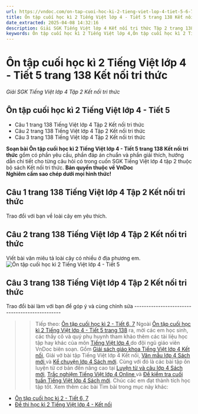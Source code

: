 ```yaml
---
url: https://vndoc.com/on-tap-cuoi-hoc-ki-2-tieng-viet-lop-4-tiet-5-6-7057
title: Ôn tập cuối học kì 2 Tiếng Việt lớp 4 - Tiết 5 trang 138 Kết nối tri thức - Giải SGK Tiếng Việt lớp 4 Tập 2 Kết nối tri thức - VnDoc.com
date_extracted: 2025-04-08 14:32:16
description: Giải SGK Tiếng Việt lớp 4 Kết nối tri thức Tập 2 trang 138 được biên soạn nhằm giúp các em HS đạt kết quả tốt trong quá trình làm bài tập và học tập môn Tiếng Việt lớp 4.
keywords: Ôn tập cuối học kì 2 Tiếng Việt lớp 4,Ôn tập cuối học kì 2 Tiếng Việt lớp 4 Tiết 5,Ôn tập cuối học kì 2 lớp 4 Kết nối tri thức,Ôn tập cuối học kì 2 Tiếng Việt lớp 4 kết nối tri thức,giải bài tập sgk tiếng việt 4 tuần 35,Giải bài tập SGK Tiếng Việt 4 tập 2,Giải bài tập SGK Tiếng Việt 4 tập 2 trang 138,tiếng việt lớp 4 tập 2 trang 138,tiếng việt lớp 4,tiếng việt lớp 4 kết nối tri thức,bài tập tiếng việt lớp 4,giải bài tập tiếng việt lớp 4,tiếng việt lớp 4 tập 2
---
```


# Ôn tập cuối học kì 2 Tiếng Việt lớp 4 - Tiết 5 trang 138 Kết nối tri thức
 _Giải SGK Tiếng Việt lớp 4 Tập 2 Kết nối tri thức_
## Ôn tập cuối học kì 2 Tiếng Việt lớp 4 - Tiết 5
  * Câu 1 trang 138 Tiếng Việt lớp 4 Tập 2 Kết nối tri thức
  * Câu 2 trang 138 Tiếng Việt lớp 4 Tập 2 Kết nối tri thức
  * Câu 3 trang 138 Tiếng Việt lớp 4 Tập 2 Kết nối tri thức

**Soạn bài Ôn tập cuối học kì 2 Tiếng Việt lớp 4 - Tiết 5 trang 138 Kết nối tri thức** gồm có phần yêu cầu, phần đáp án chuẩn và phần giải thích, hướng dẫn chi tiết cho từng câu hỏi có trong cuốn SGK Tiếng Việt lớp 4 tập 2 thuộc bộ sách Kết nối tri thức.
**Bản quyền thuộc về VnDoc**   
**Nghiêm cấm sao chép dưới mọi hình thức\!**
## **Câu 1 trang 138 Tiếng Việt lớp 4 Tập 2 Kết nối tri thức**
Trao đổi với bạn về loài cây em yêu thích.
## **Câu 2 trang 138 Tiếng Việt lớp 4 Tập 2 Kết nối tri thức**
Viết bài văn miêu tả loài cây có nhiều ở địa phương em.
![Ôn tập cuối học kì 2 Tiếng Việt lớp 4 - Tiết 5](https://i.vdoc.vn/data/image/2023/07/17/on-tap-cuoi-hoc-ki-2-tieng-viet-lop-4-tiet-5-6-h1.jpg)
## **Câu 3 trang 138 Tiếng Việt lớp 4 Tập 2 Kết nối tri thức**
Trao đổi bài làm với bạn để góp ý và cùng chỉnh sửa
\-----------------------------------------------
>> Tiếp theo: [Ôn tập cuối học kì 2 - Tiết 6, 7](<https://vndoc.com/on-tap-cuoi-hoc-ki-2-tieng-viet-lop-4-tiet-7-7061>)
Ngoài [Ôn tập cuối học kì 2 Tiếng Việt lớp 4 - Tiết 5 trang 138](<https://vndoc.com/on-tap-cuoi-hoc-ki-2-tieng-viet-lop-4-tiet-5-6-7057>) ra, mời các em học sinh, các thầy cô và quý phụ huynh tham khảo thêm các tài liệu học tập hay khác của môn [ Tiếng Việt lớp 4 ](<https://vndoc.com/tieng-viet-lop4>) do đội ngũ giáo viên VnDoc biên soạn. Gồm [Giải sách giáo khoa Tiếng Việt lớp 4 Kết nối](<https://vndoc.com/tieng-viet-lop-4-ket-noi>), Giải vở bài tập Tiếng Việt lớp 4 Kết nối, [ Văn mẫu lớp 4 Sách mới ](<https://vndoc.com/tap-lam-van-lop4>) và [ Kể chuyện lớp 4 Sách mới](<https://vndoc.com/ke-chuyen-lop4>). Cùng với đó là các bài tập ôn luyện từ cơ bản đến nâng cao tại [ Luyện từ và câu lớp 4 Sách mới](<https://vndoc.com/luyen-tu-va-cau-lop4>), [ Trắc nghiệm Tiếng Việt lớp 4 Online ](<https://vndoc.com/trac-nghiem-tieng-viet-lop4>) và [ Đề kiểm tra cuối tuần Tiếng Việt lớp 4 Sách mới](<https://vndoc.com/de-kiem-tra-cuoi-tuan-tieng-viet4>). Chúc các em đạt thành tích học tập tốt.
Xem thêm các bài Tìm bài trong mục này khác:
  * [Ôn tập cuối học kì 2 - Tiết 6, 7](</on-tap-cuoi-hoc-ki-2-tieng-viet-lop-4-tiet-7-7061>)
  * [Đề thi học kì 2 Tiếng Việt lớp 4 - Kết nối](<https://vndoc.com/de-thi-hoc-ki-2-lop-4-mon-tieng-viet>)

